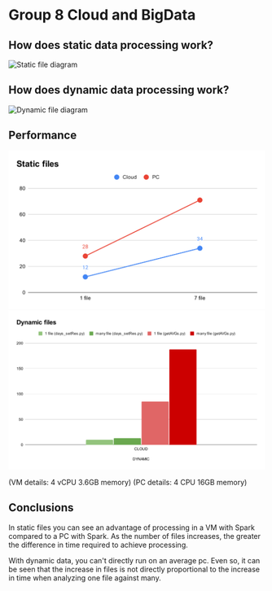 # Group 8 Cloud and BigData

## How does static data processing work?
![Static file diagram](./website/images/Diagrama%20estático.png)


## How does dynamic data processing work?
![Dynamic file diagram](./website/images/Diagrama%20dinámico.png)

## Performance
![Static files](./website/images/Static%20files.svg)
![Dynamic files](./website/images/Dynamic%20files.svg)

(VM details: 4 vCPU 3.6GB memory)
(PC details: 4 CPU 16GB memory)

## Conclusions
In static files you can see an advantage of processing in a VM with Spark compared to a PC with Spark.
As the number of files increases, the greater the difference in time required to achieve processing.

With dynamic data, you can't directly run on an average pc. Even so, it can be seen that the increase in files is not directly proportional to the increase in time when analyzing one file against many.
